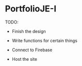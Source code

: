 # PortfolioJE-I

TODO:

- Finish the design
- Write functions for certain things
- Connect to Firebase


- Host the site
